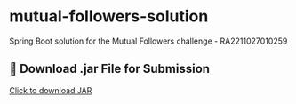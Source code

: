 # mutual-followers-solution
Spring Boot solution for the Mutual Followers challenge - RA2211027010259
## 🔗 Download .jar File for Submission
[Click to download JAR](https://github.com/ESP-28/mutual-followers-solution/raw/main/mutualfollowers_project/target/mutualfollowers-0.0.1-SNAPSHOT.jar)

